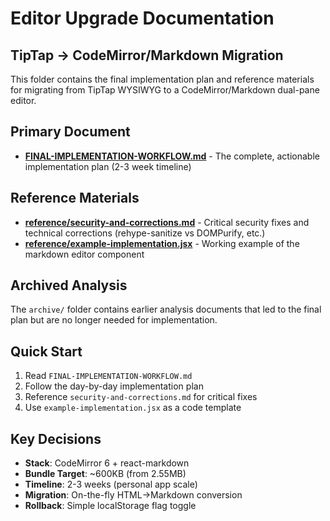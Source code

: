 # Editor Upgrade Documentation

## TipTap → CodeMirror/Markdown Migration

This folder contains the final implementation plan and reference materials for migrating from TipTap WYSIWYG to a CodeMirror/Markdown dual-pane editor.

## Primary Document

- **[FINAL-IMPLEMENTATION-WORKFLOW.md](./FINAL-IMPLEMENTATION-WORKFLOW.md)** - The complete, actionable implementation plan (2-3 week timeline)

## Reference Materials

- **[reference/security-and-corrections.md](./reference/security-and-corrections.md)** - Critical security fixes and technical corrections (rehype-sanitize vs DOMPurify, etc.)
- **[reference/example-implementation.jsx](./reference/example-implementation.jsx)** - Working example of the markdown editor component

## Archived Analysis

The `archive/` folder contains earlier analysis documents that led to the final plan but are no longer needed for implementation.

## Quick Start

1. Read `FINAL-IMPLEMENTATION-WORKFLOW.md`
2. Follow the day-by-day implementation plan
3. Reference `security-and-corrections.md` for critical fixes
4. Use `example-implementation.jsx` as a code template

## Key Decisions

- **Stack**: CodeMirror 6 + react-markdown
- **Bundle Target**: ~600KB (from 2.55MB)
- **Timeline**: 2-3 weeks (personal app scale)
- **Migration**: On-the-fly HTML→Markdown conversion
- **Rollback**: Simple localStorage flag toggle